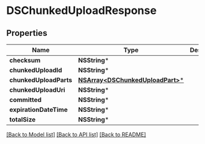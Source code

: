 # DSChunkedUploadResponse

## Properties
Name | Type | Description | Notes
------------ | ------------- | ------------- | -------------
**checksum** | **NSString*** |  | [optional] 
**chunkedUploadId** | **NSString*** |  | [optional] 
**chunkedUploadParts** | [**NSArray&lt;DSChunkedUploadPart&gt;***](DSChunkedUploadPart.md) |  | [optional] 
**chunkedUploadUri** | **NSString*** |  | [optional] 
**committed** | **NSString*** |  | [optional] 
**expirationDateTime** | **NSString*** |  | [optional] 
**totalSize** | **NSString*** |  | [optional] 

[[Back to Model list]](../README.md#documentation-for-models) [[Back to API list]](../README.md#documentation-for-api-endpoints) [[Back to README]](../README.md)


